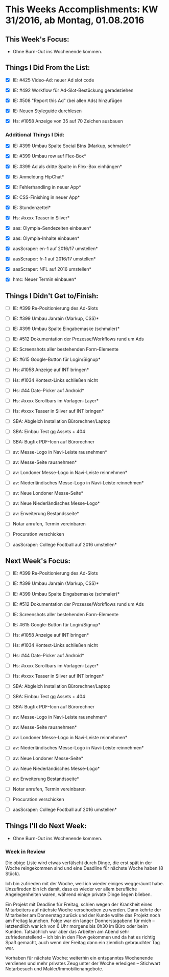 # This Weeks Accomplishments: KW 31/2016, ab Montag, 01.08.2016



## This Week's Focus:
* Ohne Burn-Out ins Wochenende kommen.


## Things I Did From the List:
- [x] IE: #425 Video-Ad: neuer Ad slot code
- [x] IE: #492 Workflow für Ad-Slot-Bestückung geradeziehen
- [x] IE: #508 "Report this Ad" (bei allen Ads) hinzufügen
- [x] IE: Neuen Styleguide durchlesen
- [x] Hs: #1058 Anzeige von 35 auf 70 Zeichen ausbauen



### Additional Things I Did:
- [x] IE: #399 Umbau Spalte Social Btns (Markup, schmaler)*
- [x] IE: #399 Umbau row auf Flex-Box*
- [x] IE: #399 Ad als dritte Spalte in Flex-Box einhängen*
- [x] IE: Anmeldung HipChat*
- [x] IE: Fehlerhandling in neuer App*
- [x] IE: CSS-Finishing in neuer App*
- [x] IE: Stundenzettel*
- [x] Hs: #xxxx Teaser in Silver*
- [x] aas: Olympia-Sendezeiten einbauen*
- [x] aas: Olympia-Inhalte einbauen*
- [x] aasScraper: en-1 auf 2016/17 umstellen*
- [x] aasScraper: fr-1 auf 2016/17 umstellen*
- [x] aasScraper: NFL auf 2016 umstellen*
- [x] hmc: Neuer Termin einbauen*



## Things I Didn't Get to/Finish:
- [ ] IE: #399 Re-Positionierung des Ad-Slots
- [ ] IE: #399 Umbau Janrain (Markup, CSS)*
- [ ] IE: #399 Umbau Spalte Eingabemaske (schmaler)*
- [ ] IE: #512 Dokumentation der Prozesse/Workflows rund um Ads
- [ ] IE: Screenshots aller bestehenden Form-Elemente
- [ ] IE: #615 Google-Button für Login/Signup*
- [ ] Hs: #1058 Anzeige auf INT bringen*
- [ ] Hs: #1034 Kontext-Links schließen nicht
- [ ] Hs: #44 Date-Picker auf Android*
- [ ] Hs: #xxxx Scrollbars im Vorlagen-Layer*
- [ ] Hs: #xxxx Teaser in Silver auf INT bringen*
- [ ] SBA: Abgleich Installation Bürorechner/Laptop
- [ ] SBA: Einbau Test gg Assets + 404
- [ ] SBA: Bugfix PDF-Icon auf Bürorechner
- [ ] av: Messe-Logo in Navi-Leiste rausnehmen*
- [ ] av: Messe-Seite rausnehmen*
- [ ] av: Londoner Messe-Logo in Navi-Leiste reinnehmen*
- [ ] av: Niederländisches Messe-Logo in Navi-Leiste reinnehmen*
- [ ] av: Neue Londoner Messe-Seite*
- [ ] av: Neue Niederländisches Messe-Logo*
- [ ] av: Erweiterung Bestandsseite*
- [ ] Notar anrufen, Termin vereinbaren
- [ ] Procuration verschicken
- [ ] aasScraper: College Football auf 2016 umstellen*




## Next Week's Focus:
- [ ] IE: #399 Re-Positionierung des Ad-Slots
- [ ] IE: #399 Umbau Janrain (Markup, CSS)*
- [ ] IE: #399 Umbau Spalte Eingabemaske (schmaler)*
- [ ] IE: #512 Dokumentation der Prozesse/Workflows rund um Ads
- [ ] IE: Screenshots aller bestehenden Form-Elemente
- [ ] IE: #615 Google-Button für Login/Signup*
- [ ] Hs: #1058 Anzeige auf INT bringen*
- [ ] Hs: #1034 Kontext-Links schließen nicht
- [ ] Hs: #44 Date-Picker auf Android*
- [ ] Hs: #xxxx Scrollbars im Vorlagen-Layer*
- [ ] Hs: #xxxx Teaser in Silver auf INT bringen*
- [ ] SBA: Abgleich Installation Bürorechner/Laptop
- [ ] SBA: Einbau Test gg Assets + 404
- [ ] SBA: Bugfix PDF-Icon auf Bürorechner
- [ ] av: Messe-Logo in Navi-Leiste rausnehmen*
- [ ] av: Messe-Seite rausnehmen*
- [ ] av: Londoner Messe-Logo in Navi-Leiste reinnehmen*
- [ ] av: Niederländisches Messe-Logo in Navi-Leiste reinnehmen*
- [ ] av: Neue Londoner Messe-Seite*
- [ ] av: Neue Niederländisches Messe-Logo*
- [ ] av: Erweiterung Bestandsseite*
- [ ] Notar anrufen, Termin vereinbaren
- [ ] Procuration verschicken
- [ ] aasScraper: College Football auf 2016 umstellen*




## Things I'll do Next Week:
* Ohne Burn-Out ins Wochenende kommen.




### Week in Review
Die obige Liste wird etwas verfälscht durch Dinge, die erst spät in der Woche reingekommen sind und eine Deadline für nächste Woche haben (8 Stück).

Ich bin zufrieden mit der Woche, weil ich wieder einiges weggeräumt habe. Unzufireden bin ich damit, dass es wieder vor allem berufliche Angelegenheiten waren, während einige private Dinge liegen blieben.

Ein Projekt mit Deadline für Freitag, schien wegen der Krankheit eines Mitarbeiters auf nächste Woche verschoeben zu werden. Dann kehrte der Mitarbeiter am Donnerstag zurück und der Kunde wollte das Projekt noch am Freitag launchen. Folge war ein langer Donnerstagabend für mich – letztendlich war ich von 6 Uhr morgens bis 0h30 im Büro oder beim Kunden. Tatsächlich war aber das Arbeiten am Abend sehr zufriedenstellend – ich bin in den Flow gekommen und da hat es richtig Spaß gemacht, auch wenn der Freitag dann ein ziemlich gebrauchter Tag war. 

Vorhaben für nächste Woche: weiterhin ein entspanntes Wochenende verdienen und mehr privates Zeug unter der Woche erledigen – Stichwart Notarbesuch und Makler/Immobilienangebote.
